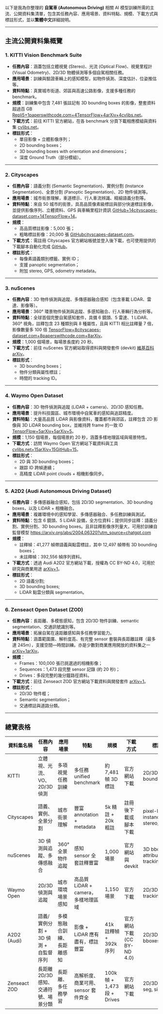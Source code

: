 

以下是我為你整理的 **自駕車 (Autonomous Driving)** 相關 AI 模型訓練所需的主流、公開資料集清單，包含其任務內容、應用場景、資料特點、規模、下載方式與標註形式，並以**繁體中文**詳細說明。

---

## 主流公開資料集概覽

### 1. KITTI Vision Benchmark Suite

- **任務內容**：涵蓋包括立體視覺 (Stereo)、光流 (Optical Flow)、視覺里程計 (Visual Odometry)、2D/3D 物體偵測等多個自駕相關任務。
- **應用場景**：訓練與驗證車輛上的感知模型，如物件偵測、深度估計、位姿推估等。
- **資料特點**：真實城市街道、郊區與高速公路影像，支援多種任務的 benchmark。
- **規模**：訓練集中包含 7,481 張註記有 3D bounding boxes 的影像，整套資料超過百 GB [Repli5+1](https://www.repli5.com/post/ultimate-guide-top-free-autonomous-driving-datasets-for-computer-vision-2024?utm_source=chatgpt.com)[paperswithcode.com+4TensorFlow+4arXiv+4](https://www.tensorflow.org/datasets/catalog/kitti?utm_source=chatgpt.com)[cvlibs.net](https://www.cvlibs.net/datasets/kitti/?utm_source=chatgpt.com)。
- **下載方式**：前往 KITTI 官方網站，在各 benchmark 分頁下載相應模組與資料集 [cvlibs.net](https://www.cvlibs.net/datasets/kitti/?utm_source=chatgpt.com)。
- **標註形式**：
    - 單目影像 + 立體影像序列；
    - 2D bounding boxes；
    - 3D bounding boxes with orientation and dimensions；
    - 深度 Ground Truth（部分模組）。

---

### 2. Cityscapes

- **任務內容**：語義分割 (Semantic Segmentation)、實例分割 (Instance Segmentation)、全景分割 (Panoptic Segmentation)、2D 物件偵測等。
- **應用場景**：城市街景理解，車道標示、行人車流辨識、精細語義分割等。
- **資料特點**：來自 50 城市的街景，具高品質像素級標註與部分快速標註影像，並提供影像序列、立體資料、GPS 與車輛里程計資訊 [GitHub+14cityscapes-dataset.com+14TensorFlow+14](https://www.cityscapes-dataset.com/?utm_source=chatgpt.com)。
- **規模**：
    - 高品質標註影像：5,000 張；
    - 粗略標註影像：20,000 張 [GitHub](https://github.com/mcordts/cityscapesScripts?utm_source=chatgpt.com)[cityscapes-dataset.com](https://www.cityscapes-dataset.com/?utm_source=chatgpt.com)。
- **下載方式**：需註冊 Cityscapes 官方網站帳號並登入後下載，也可使用提供的下載腳本自動化完成 [GitHub](https://github.com/mcordts/cityscapesScripts?utm_source=chatgpt.com)。
- **標註形式**：
    - 每像素語義類別標籤、實例 ID；
    - 支援 panoptic segmentation；
    - 附加 stereo, GPS, odometry metadata。

---

### 3. nuScenes

- **任務內容**：3D 物件偵測與追蹤、多傳感器融合感知（包含車載 LiDAR、雷達、影像等）。
- **應用場景**：360° 環景物件偵測與追蹤、多感知融合、行人車輛行為分析等。
- **資料特點**：全球首個完整自駕感知套件，具備 6 鏡頭、5 雷達、1 LiDAR、360° 視角，註釋包含 23 種類別與 8 種屬性，且與 KITTI 相比註釋量 7 倍，影像數量多 100 倍 [TensorFlow+8cityscapes-dataset.com+8paperswithcode.com+8](https://www.cityscapes-dataset.com/?utm_source=chatgpt.com)[arXiv](https://arxiv.org/abs/1903.11027?utm_source=chatgpt.com)。
- **規模**：1,000 個場景，每場景長度約 20 秒。
- **下載方式**：前往 nuScenes 官方網站取得資料與開發套件 (devkit) [維基百科](https://en.wikipedia.org/wiki/List_of_datasets_in_computer_vision_and_image_processing?utm_source=chatgpt.com)[arXiv](https://arxiv.org/abs/1903.11027?utm_source=chatgpt.com)。
- **標註形式**：
    - 3D bounding boxes；
    - 物件分類與屬性標註；
    - 時間的 tracking ID。

---

### 4. Waymo Open Dataset

- **任務內容**：3D 物件偵測與追蹤 (LiDAR + camera)、2D/3D 感知任務。
- **應用場景**：提升科技園區、城市環境中自駕車的感知與追踪精度。
- **資料特點**：大量高品質 LiDAR 與影像資料，覆蓋都市與郊區，註釋包含 2D 影像與 3D LiDAR bounding box，並維持跨 frame 的一致 ID [TensorFlow+5arXiv+5arXiv+5](https://arxiv.org/abs/1912.04838?utm_source=chatgpt.com)。
- **規模**：1,150 個場景，每個場景約 20 秒，涵蓋多樣地理區域與場景特性。
- **下載方式**：訪問 Waymo Open 官方網站下載資料與工具 [cvlibs.net+15arXiv+15GitHub+15](https://arxiv.org/abs/1912.04838?utm_source=chatgpt.com)。
- **標註形式**：
    - 2D 與 3D bounding boxes；
    - 跟踪 ID 跨幀連續；
    - 高精度 LiDAR point clouds + 相機影像同步。

---

### 5. A2D2 (Audi Autonomous Driving Dataset)

- **任務內容**：多傳感器融合感知，包括 2D/3D segmentation、3D bounding boxes，以及 LiDAR + 相機融合。
- **應用場景**：複雜環境中的感知學習、多傳感器融合、多任務訓練與測試。
- **資料特點**：包含 6 鏡頭、5 LiDAR 設備，全方位資料；提供同步註釋：語義分割、實例分割、3D bounding boxes。且非註釋影像序列量大，可用於訓練自監督模型 https://arxiv.org/abs/2004.06320?utm_source=chatgpt.com
- **規模**：
    - 註釋幀：41,277 幀帶語義與點雲標註，其中 12,497 幀帶有 3D bounding boxes；
    - 未註釋幀：392,556 幀序列資料。
- **下載方式**：透過 Audi A2D2 官方網站下載，授權為 CC BY-ND 4.0，可用於研究與商業用途 [arXiv+1](https://arxiv.org/abs/2004.06320?utm_source=chatgpt.com)。
- **標註形式**：
    - 2D 語義分割;
    - 3D bounding boxes;
    - LiDAR 點雲分類與 segmentation。

---

### 6. Zenseact Open Dataset (ZOD)

- **任務內容**：長距離、多模態感知，包含 2D/3D 物件訓練、semantic segmentation、交通訊號識別等。
- **應用場景**：拓展自駕在遠距離感知與多任務學習能力。
- **資料特點**：涵蓋範圍廣、解析度高、有完整 sensor 套裝與長距離註釋（最多達 245m），支援空間—時間訓練。亦是少數對商業應用開放的資料集之一 [arXiv+1](https://arxiv.org/abs/2004.06320?utm_source=chatgpt.com)[arXiv](https://arxiv.org/abs/2305.02008?utm_source=chatgpt.com)。
- **規模**：
    - Frames：100,000 張已挑選過的相機影像；
    - Sequences：1,473 段完整 sensor 記錄 (約 20 秒)；
    - Drives：多段完整的幾分鐘路徑資料。
- **下載方式**：前往 Zenseact ZOD 官方網站下載資料與開發套件 [arXiv+1](https://arxiv.org/abs/2305.02008?utm_source=chatgpt.com)。
- **標註形式**：
    - 2D/3D 物件框；
    - Semantic segmentation；
    - 交通標誌與道路分類。

---

## 總覽表格

|資料集名稱|任務內容|應用場景|特點|規模|下載方式|標註形式|
|---|---|---|---|---|---|---|
|KITTI|立體視、光流、VO、2D/3D 偵測|多項視覺任務訓練|多任務 unified benchmark|約 7,481 幀 3D 標註|官方網站下載|2D/3D bounding, depth|
|Cityscapes|語義、實例、全景分割|城市街景理解|豐富 annotation + metadata|5k 精註 + 20k 粗註|註冊後下載或腳本下載|pixel-label, instance, stereo/metadata|
|nuScenes|3D 偵測與追蹤、多傳感融合|360° 全景物件追蹤|感知 sensor 全套註釋豐富|1,000 場景|官方網站與 devkit|3D bboxes, attributes, tracking ID|
|Waymo Open|2D/3D 偵測與追蹤|城市環境場景感知|高品質 LiDAR + camera，多樣地理區域|1,150 場景|官方下載|2D/3D bboxes, tracking ID|
|A2D2 (Audi)|語義/實例分割 + 3D 偵測 + 自監督序列|多模態融合訓練、長距離感知|影像 + LiDAR 應有盡有，標註豐富|41k 註釋幀 + 392k 序列|官方網站下載 (CC BY-ND 4.0)|2D/3D masks, bboxes, LiDAR|
|Zenseact ZOD|長距離 2D/3D 感知、交通符號、場景分類|長距離、多任務學習|高解析度、商業可用、sensor 套件齊全|100k 幀 + 1,473 段 + Drives|官方網站下載|2D/3D boxes, seg, signage|